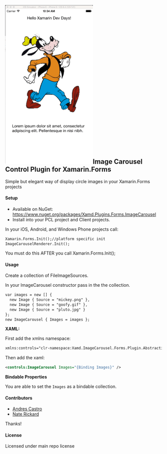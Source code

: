 ## ![](Common/ImageCarousel.gif)Image Carousel Control Plugin for Xamarin.Forms

Simple but elegant way of display circle images in your Xamarin.Forms projects

#### Setup
* Available on NuGet: https://www.nuget.org/packages/Xamd.Plugins.Forms.ImageCarousel
* Install into your PCL project and Client projects.

In your iOS, Android, and Windows Phone projects call:

```
Xamarin.Forms.Init();//platform specific init
ImageCarouselRenderer.Init();
```

You must do this AFTER you call Xamarin.Forms.Init();

#### Usage
Create a collection of FileImageSources.

In your ImageCarousel constructor pass in the the collection.
```
var images = new [] {
  new Image { Source = "mickey.png" },
  new Image { Source = "goofy.gif" },
  new Image { Source = "pluto.jpg" }
};
new ImageCarousel { Images = images };
```

**XAML:**

First add the xmlns namespace:
```xml
xmlns:controls="clr-namespace:Xamd.ImageCarousel.Forms.Plugin.Abstractions;assembly=Xamd.ImageCarousel.Forms.Plugin.Abstractions"
```

Then add the xaml:

```xml
<controls:ImageCarousel Images="{Binding Images}" />
```


**Bindable Properties**

You are able to set the ```Images``` as a bindable collection.


#### Contributors
* [Andres Castro](https://github.com/acastr7)
* [Nate Rickard](https://github.com/NateRickard)

Thanks!

#### License
Licensed under main repo license
